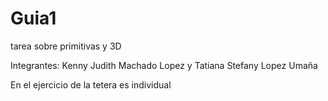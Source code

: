 # Guia1
tarea sobre primitivas y 3D

Integrantes:
Kenny Judith Machado Lopez y
Tatiana Stefany Lopez Umaña

En el ejercicio de la tetera es individual  
